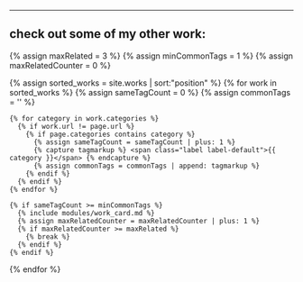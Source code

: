<section class="container">
  <hr class="accent">
  <h2 class="mt-4 mb-3">check out some of my other work:</h2>
  <div class="row works">

  {% assign maxRelated = 3 %}
  {% assign minCommonTags =  1 %}
  {% assign maxRelatedCounter = 0 %}

  {% assign sorted_works = site.works | sort:"position" %}
  {% for work in sorted_works %}
    {% assign sameTagCount = 0 %}
    {% assign commonTags = '' %}

    {% for category in work.categories %}
      {% if work.url != page.url %}
        {% if page.categories contains category %}
          {% assign sameTagCount = sameTagCount | plus: 1 %}
          {% capture tagmarkup %} <span class="label label-default">{{ category }}</span> {% endcapture %}
          {% assign commonTags = commonTags | append: tagmarkup %}
        {% endif %}
      {% endif %}
    {% endfor %}

    {% if sameTagCount >= minCommonTags %}
      {% include modules/work_card.md %}
      {% assign maxRelatedCounter = maxRelatedCounter | plus: 1 %}
      {% if maxRelatedCounter >= maxRelated %}
        {% break %}
      {% endif %}
    {% endif %}

  {% endfor %}
  </div>
</section>
